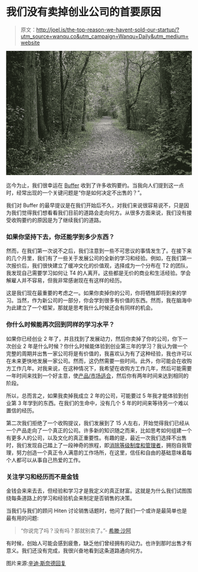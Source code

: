 # 我们没有卖掉创业公司的首要原因

> 原文：<http://joel.is/the-top-reason-we-havent-sold-our-startup/?utm_source=wanqu.co&utm_campaign=Wanqu+Daily&utm_medium=website>

![](img/3851f1561c4f4625d58f8b89f79977ba.png)

迄今为止，我们很幸运在 [Buffer](http://bufferapp.com) 收到了许多收购要约。当我向人们提到这一点时，经常出现的一个关键问题是“你是如何决定不出售的？”。

我们对 Buffer 的最早提议是在我们开始后不久，对我们来说很容易说不，只是因为我们觉得我们想看看我们目前的道路会走向何方。从很多方面来说，我们没有接受收购要约的原因是为了继续我们的道路。

### 如果你坚持下去，你还能学到多少东西？

然而，在我们第一次说不之后，我们注意到一些不可思议的事情发生了。在接下来的几个月里，我们有了一些关于发展公司的全新的学习和经验。例如，在我们第一次报价后，我们很快建立了缓冲文化的价值观，选择成为一个分布在 T2 的团队，我发现自己需要学习如何让 T4 的人离开。这些都是无价的商业和生活经验。学会解雇人并不容易，但我非常感谢现在有这样的经历。

这是我们现在最重要的考虑之一。如果你卖掉你的公司，你将牺牲即将到来的学习。当然，作为新公司的一部分，你会学到很多有价值的东西。然而，我在脑海中为此建立了一个框架，那就是思考我什么时候还会有同样的机会。

### 你什么时候能再次回到同样的学习水平？

如果你已经创业 2 年了，并且找到了发展动力，然后你卖掉了你的公司，你下一次创业 2 年是什么时候？你什么时候能体验到创业第三年的学习？我认为做一个完整的周期并出售一家公司将是有价值的，我喜欢认为有了这种经验，我也许可以在未来更快地发展一家公司。然而，这仍然需要一些时间。此外，你可能会在收购方工作几年。对我来说，在这种情况下，我希望在收购方工作几年，然后可能需要一年时间来找到一个好主意，使[产品/市场适合](https://joel.is/6-suggestions-for-an-aspiring-founder/)，然后你有两年时间来达到相同的阶段。

所以，总而言之，如果我卖掉我成立 2 年的公司，可能要过 5 年我才能体验到创业第 3 年学到的东西。在我们的生命中，没有几个 5 年的时间来等待另一个难以置信的经历。

第二次我们拒绝了一个收购提议，我们发展到了 15 人左右，开始觉得我们已经从一个产品走向了一个真正的公司。许多新的知识随之而来，比如思考如何组建一个有更多人的公司，以及文化的真正重要性。有趣的是，最近一次我们选择不出售时，我们发现自己踏上了一段神奇的旅程，即[消除等级制度和管理者](https://open.bufferapp.com/early-reflections-buffers-switch-working-without-managers/)，拥抱自我管理，努力创造一个真正令人满意的工作场所，在这里，信任和自由的基础意味着每个人都可以从事自己热爱的工作。

### 关注学习和经历而不是金钱

金钱会来来去去，但经验和学习才是我定义的真正财富。这就是为什么我们试图围绕每条道路上的学习和经验机会来制定是否销售的决策。

当我们与我们的顾问 Hiten 讨论销售话题时，他问了我们一个或许是最简单也是最有用的问题:

> “你说完了吗？没有吗？那就别卖了。”- [希滕·沙阿](https://twitter.com/hnshah)

有时候，创始人可能会感到疲惫，缺乏他们曾经拥有的动力。也许到那时出售才有意义。我们还没有完成，我很兴奋地看到这条道路通向何方。

图片来源:[辛迪·斯奈德回复](https://www.flickr.com/photos/cindeesniderre/15422208661/)